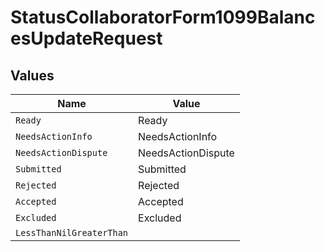 # StatusCollaboratorForm1099BalancesUpdateRequest


## Values

| Name                     | Value                    |
| ------------------------ | ------------------------ |
| `Ready`                  | Ready                    |
| `NeedsActionInfo`        | NeedsActionInfo          |
| `NeedsActionDispute`     | NeedsActionDispute       |
| `Submitted`              | Submitted                |
| `Rejected`               | Rejected                 |
| `Accepted`               | Accepted                 |
| `Excluded`               | Excluded                 |
| `LessThanNilGreaterThan` | <nil>                    |